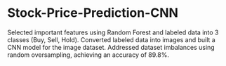 # Stock-Price-Prediction-CNN
Selected important features using Random Forest and labeled data into 3 classes (Buy, Sell, Hold). Converted labeled data into images and built a CNN model for the image dataset. Addressed dataset imbalances using random oversampling, achieving an accuracy of 89.8%.
